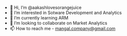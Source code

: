 - 👋 Hi, I’m @aakashlovesorangejuice
- 👀 I’m interested in Sotware Development and Analytics
- 🌱 I’m currently learning ARM
- 💞️ I’m looking to collaborate on Market Analytics
- 📫 How to reach me - mangal.company@gmail.com

<!---
aakashlovesorangejuice/aakashlovesorangejuice is a ✨ special ✨ repository because its `README.md` (this file) appears on your GitHub profile.
You can click the Preview link to take a look at your changes.
--->
